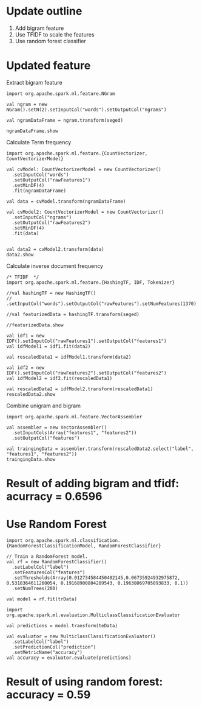 # Update outline
1. Add bigram feature
2. Use TFIDF to scale the features
3. Use random forest classifier

# Updated feature

Extract bigram feature
```
import org.apache.spark.ml.feature.NGram

val ngram = new NGram().setN(2).setInputCol("words").setOutputCol("ngrams")

val ngramDataFrame = ngram.transform(seged)

ngramDataFrame.show
```

Calculate Term frequency
```
import org.apache.spark.ml.feature.{CountVectorizer, CountVectorizerModel}

val cvModel: CountVectorizerModel = new CountVectorizer()
  .setInputCol("words")
  .setOutputCol("rawFeatures1")
  .setMinDF(4)
  .fit(ngramDataFrame)
  
val data = cvModel.transform(ngramDataFrame)
  
val cvModel2: CountVectorizerModel = new CountVectorizer()
  .setInputCol("ngrams")
  .setOutputCol("rawFeatures2")
  .setMinDF(4)
  .fit(data)
  

val data2 = cvModel2.transform(data)
data2.show
```

Calculate inverse document frequency
```
/* TFIDF  */
import org.apache.spark.ml.feature.{HashingTF, IDF, Tokenizer}

//val hashingTF = new HashingTF()
//  .setInputCol("words").setOutputCol("rawFeatures").setNumFeatures(1370)

//val featurizedData = hashingTF.transform(seged)

//featurizedData.show

val idf1 = new IDF().setInputCol("rawFeatures1").setOutputCol("features1")
val idfModel1 = idf1.fit(data2)

val rescaledData1 = idfModel1.transform(data2)

val idf2 = new IDF().setInputCol("rawFeatures2").setOutputCol("features2")
val idfModel2 = idf2.fit(rescaledData1)

val rescaledData2 = idfModel2.transform(rescaledData1)
rescaledData2.show
```
Combine unigram and bigram
```
import org.apache.spark.ml.feature.VectorAssembler

val assembler = new VectorAssembler()
  .setInputCols(Array("features1", "features2"))
  .setOutputCol("features")

val traingingData = assembler.transform(rescaledData2.select("label", "features1", "features2"))
traingingData.show
```
# Result of adding bigram and tfidf: acurracy = 0.6596

# Use Random Forest
```
import org.apache.spark.ml.classification.{RandomForestClassificationModel, RandomForestClassifier}

// Train a RandomForest model.
val rf = new RandomForestClassifier()
  .setLabelCol("label")
  .setFeaturesCol("features")
  .setThresholds(Array(0.012734584450402145,0.06735924932975872, 0.5318364611260054, 0.19168900804289543, 0.19638069705093833, 0.1))
  .setNumTrees(200)

val model = rf.fit(trData)

import org.apache.spark.ml.evaluation.MulticlassClassificationEvaluator

val predictions = model.transform(teData)

val evaluator = new MulticlassClassificationEvaluator()
  .setLabelCol("label")
  .setPredictionCol("prediction")
  .setMetricName("accuracy")
val accuracy = evaluator.evaluate(predictions)
```

# Result of using random forest: accuracy = 0.59